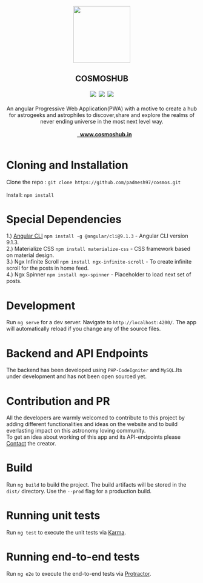 <p align="center">
  <a href="https://cosmoshub.in" target="_blank">
    <img src="https://cosmoshub.in/assets/images/logo.png" width="150">
  </a>
</p>

<h2 align="center">COSMOSHUB</h2>
<h4 align="center"><img src="https://img.shields.io/github/v/release/padmesh97/cosmos.svg">&nbsp;&nbsp;<img src="https://github.com/padmesh97/cosmos/workflows/build/badge.svg">&nbsp;&nbsp;<img src="https://img.shields.io/badge/PRs-welcome-brightgreen.svg"></h4>

<p align="center">
  An angular Progressive Web Application(PWA) with a motive to create a hub for astrogeeks and astrophiles to discover,share and explore the realms of never ending universe in the most next level way.
  <br><br>
  <a href="https://cosmoshub.in" target="_blank">
  <img src="https://www.sigtarp.gov/SiteAssets/template/img/external-link.svg?Mobile=1&Source=%2F%5Flayouts%2Fmobile%2Fview%2Easpx%3FList%3Dd690280d%252D7c63%252D4a84%252Dbd5b%252D3b3565b098dd%26View%3D093e883f%252Ddd43%252D4422%252Dbcc9%252D2e5736717f25%26RootFolder%3D%252FSiteAssets%252Ftemplate%252Fimg%26CurrentPage%3D1" height="14" width="14">&nbsp;
  <strong>www.cosmoshub.in</strong>
   </a>
  <br><br>
</p>


# Cloning and Installation

Clone the repo : `git clone https://github.com/padmesh97/cosmos.git`<br><br>
Install: `npm install`

# Special Dependencies

1.) [Angular CLI](https://github.com/angular/angular-cli) `npm install -g @angular/cli@9.1.3` - Angular CLI version 9.1.3.<br>
2.) Materialize CSS `npm install materialize-css` - CSS framework based on material design.<br>
3.) Ngx Infinite Scroll `npm install ngx-infinite-scroll` - To create infinite scroll for the posts in home feed.<br>
4.) Ngx Spinner `npm install ngx-spinner` - Placeholder to load next set of posts.<br>

# Development

Run `ng serve` for a dev server. Navigate to `http://localhost:4200/`. The app will automatically reload if you change any of the source files.

# Backend and API Endpoints

The backend has been developed using `PHP-CodeIgniter` and `MySQL`.Its under development and has not been open sourced yet.

# Contribution and PR

All the developers are warmly welcomed to contribute to this project by adding different functionalities and ideas on the website and to build everlasting impact on this astronomy loving community.<br>To get an idea about working of this app and its API-endpoints please [Contact](mailto:kunwarpadmesh@yahoo.com) the creator.

# Build

Run `ng build` to build the project. The build artifacts will be stored in the `dist/` directory. Use the `--prod` flag for a production build.

# Running unit tests

Run `ng test` to execute the unit tests via [Karma](https://karma-runner.github.io).

# Running end-to-end tests

Run `ng e2e` to execute the end-to-end tests via [Protractor](http://www.protractortest.org/).
